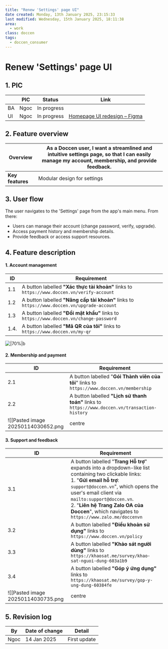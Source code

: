 ```yaml
---
title: "Renew 'Settings' page UI"
date created: Monday, 13th January 2025, 23:15:33
last modified: Wednesday, 15th January 2025, 18:11:38
area:
  - work
class: doccen
tags:
  - doccen_consumer
---
```

# Renew 'Settings' page UI

## 1. PIC

|     | **PIC** | **Status**  | **Link**                                                                                                                                           |
| --- | ------- | ----------- | -------------------------------------------------------------------------------------------------------------------------------------------------- |
| BA  | Ngoc    | In progress |                                                                                                                                                    |
| UI  | Ngoc    | In progress | [Homepage UI redesign – Figma](https://www.figma.com/design/XORGhdEsGmjO9bo534vUbD/Homepage-UI-redesign?node-id=2423-141&p=f&t=ob0HG9ttwyzoW9cw-0) |

## 2. Feature overview

| **Overview**     | As a Doccen user, I want a streamlined and intuitive settings page, so that I can easily manage my account, membership, and provide feedback. |
| ---------------- | --------------------------------------------------------------------------------------------------------------------------------------------- |
| **Key features** | Modular design for settings                                                                                                                   |

## 3. User flow

The user navigates to the 'Settings' page from the app's main menu. From there:

- Users can manage their account (change password, verify, upgrade).
- Access payment history and membership details.
- Provide feedback or access support resources.

## 4. Feature description

#### 1. Account management

| **ID** | **Requirement**                                                                             |
| ------ | ------------------------------------------------------------------------------------------- |
| 1.1    | A button labelled **"Xác thực tài khoản"** links to `https://www.doccen.vn/verify-account`  |
| 1.2    | A button labelled **"Nâng cấp tài khoản"** links to `https://www.doccen.vn/upgrade-account` |
| 1.3    | A button labelled **"Đổi mật khẩu"** links to `https://www.doccen.vn/change-password`       |
| 1.4.   | A button labelled **"Mã QR của tôi"** links to `https://www.doccen.vn/my-qr`                |

![|70%|b](Pasted%20image%2020250114025025.png)

#### 2. Membership and payment

| **ID** | **Requirement**                                                                                 |
| ------ | ----------------------------------------------------------------------------------------------- |
| 2.1    | A button labelled "**Gói Thành viên của tôi**" links to `https://www.doccen.vn/membership`      |
| 2.2    | A button labelled **"Lịch sử thanh toán"** links to `https://www.doccen.vn/transaction-history` |
![[Pasted image 20250114030652.png|centre|b|70%]]

#### 3. Support and feedback

| **ID** | **Requirement**                                                                                                                                                                                                                                                                                                               |
| ------ | ----------------------------------------------------------------------------------------------------------------------------------------------------------------------------------------------------------------------------------------------------------------------------------------------------------------------------- |
| 3.1    | A button labelled "**Trang Hỗ trợ**" expands into a dropdown-like list containing two clickable links:<br>1. "**Gửi email hỗ trợ**: `support@doccen.vn`", which opens the user's email client via `mailto:support@doccen.vn`.<br>2. "**Liên hệ Trang Zalo OA của Doccen**", which navigates to `https://www.zalo.me/doccenvn` |
| 3.2    | A button labelled **"Điều khoản sử dụng"** links to `https://www.doccen.vn/policy`                                                                                                                                                                                                                                            |
| 3.3    | A button labelled **"Khảo sát người dùng"** links to `https://khaosat.me/survey/khao-sat-nguoi-dung-603a1b9`                                                                                                                                                                                                                  |
| 3.4    | A button labelled **"Góp ý ứng dụng"** links to `https://khaosat.me/survey/gop-y-ung-dung-60384fe`                                                                                                                                                                                                                            |
![[Pasted image 20250114030735.png|centre|70%|b]]

## 5. Revision log

| **By** | **Date of change** | **Detail**   |
| ------ | ------------------ | ------------ |
| Ngoc   | 14 Jan 2025        | First update |
